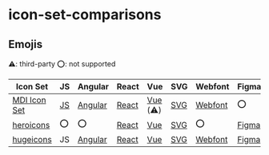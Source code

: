 # icon-set-comparisons

## Emojis

⚠️: third-party
⭕: not supported

| Icon Set | JS | Angular | React | Vue | SVG | Webfont | Figma |
|---|---|---|---|---|---|---|---|
| [MDI Icon Set](https://pictogrammers.com/libraries/) | [JS](https://github.com/Templarian/MaterialDesign-JS) | [Angular](https://github.com/Templarian/MaterialDesign-Angular-Material) | [React](https://github.com/Templarian/MaterialDesign-React) | [Vue](https://github.com/therufa/mdi-vue) (⚠️) | [SVG](https://github.com/Templarian/MaterialDesign-SVG) | [Webfont](https://github.com/Templarian/MaterialDesign-Webfont) | ⭕ |
| [heroicons](https://heroicons.com/) | ⭕ | ⭕ | [React](https://github.com/tailwindlabs/heroicons?tab=readme-ov-file#react) | [Vue](https://github.com/tailwindlabs/heroicons?tab=readme-ov-file#vue) | [SVG](https://github.com/tailwindlabs/heroicons?tab=readme-ov-file#basic-usage) | ⭕ | [Figma](https://www.figma.com/community/file/1143911270904274171) |
| [hugeicons](https://hugeicons.com/) | JS | [Angular](https://docs.hugeicons.com/installation/angular-package-installation) | [React](https://docs.hugeicons.com/usage/using-react) | [Vue](https://docs.hugeicons.com/installation/vue-package-installation) | [SVG](https://hugeicons.com/icons) | [Webfont](https://docs.hugeicons.com/installation/icon-pack-installation) | [Figma](https://hugeicons.com/figma-icon-library) |
